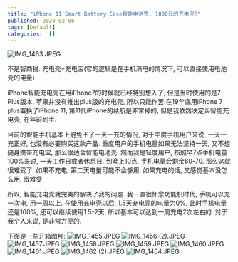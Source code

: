 ```yaml
---
title: "iPhone 11 Smart Battery Case智能电池壳, 1000元的充电宝?"
published: 2020-02-06
tags: [Default]
categories:  []
---
```

![IMG_1463.JPEG][1]

不是智商税. 充电壳≠充电宝(它的逻辑是在手机满电的情况下, 可以直接使用电池壳的电量)

iPhone智能充电壳在用iPhone7的时候就已经特别想入了, 但是当时使用的是7 Plus版本, 苹果并没有推出plus版的充电壳, 所以只能作罢.在19年底用iPhone 7 plus置换了iPhone 11, 第11代iPhone的续航是非常棒的, 但是我依然决定买智能充电壳, 在年前到手.

目前的智能手机基本上避免不了一天一充的情况, 对于中度手机用户来说, 一天一充正好, 也没有必要购买这款产品. 重度用户的手机电量如果无法坚持一天, 又不想随身携带充电宝, 那么很适合智能电池壳. 然而我是轻度用户, 按照早7点手机电量100%来说, 一天工作日或者休息日, 到晚上10点, 手机电量会剩余60-70. 那么这就很难受了, 如果不充电, 第二天电量可能不会够用, 如果充电的话, 又感觉基本没怎么用, 很难受.

所以, 智能充电壳就完美的解决了我的问题. 我一直很怀念功能机时代, 手机可以充一次电, 用一周以上. 在使用充电壳以后, 1.5天充电壳的电量为0%, 此时手机电量还是100%, 还可以继续使用1.5-2天. 所以基本可以达到一周充电2次左右的. 对于我个人来说, 是非常方便的.

下面是一些开箱图片:
![IMG_1455.JPEG][2]
![IMG_1456 (2).JPEG][3]
![IMG_1457.JPEG][4]
![IMG_1458.JPEG][5]
![IMG_1459.JPEG][6]
![IMG_1460.JPEG][7]
![IMG_1461.JPEG][8]
![IMG_1462 (2).JPEG][9]
![IMG_1454.JPEG][10]

[1]: ../old_assets/2603799902.jpeg
[2]: ../old_assets/3734490025.jpeg
[3]: ../old_assets/4126067798.jpeg
[4]: ../old_assets/411487903.jpeg
[5]: ../old_assets/1134228321.jpeg
[6]: ../old_assets/2234152473.jpeg
[7]: ../old_assets/2419812966.jpeg
[8]: ../old_assets/1990397839.jpeg
[9]: ../old_assets/2996702490.jpeg
[10]: ../old_assets/1054847790.jpeg
